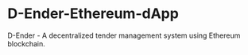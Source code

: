 # D-Ender-Ethereum-dApp
D-Ender - A decentralized tender management system using Ethereum blockchain.  
